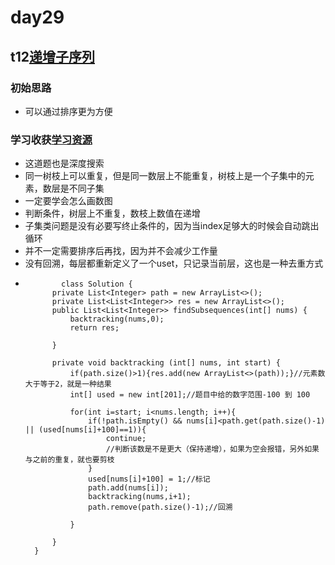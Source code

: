 # day29
## t12[递增子序列](https://leetcode.cn/problems/non-decreasing-subsequences/)
### 初始思路
  - 可以通过排序更为方便
### 学习收获[学习资源](https://www.bilibili.com/video/BV1EG4y1h78v/?spm_id_from=333.788&vd_source=f0ddb4642249f19ba16b9ccf8ca6e632)
  - 这道题也是深度搜索
  - 同一树枝上可以重复，但是同一数层上不能重复，树枝上是一个子集中的元素，数层是不同子集
  - 一定要学会怎么画数图
  - 判断条件，树层上不重复，数枝上数值在递增
  - 子集类问题是没有必要写终止条件的，因为当index足够大的时候会自动跳出循环
  - 并不一定需要排序后再找，因为并不会减少工作量
  - 没有回溯，每层都重新定义了一个uset，只记录当前层，这也是一种去重方式
  - ```
            class Solution {
          private List<Integer> path = new ArrayList<>();
          private List<List<Integer>> res = new ArrayList<>();
          public List<List<Integer>> findSubsequences(int[] nums) {
              backtracking(nums,0);
              return res;

          }

          private void backtracking (int[] nums, int start) {
              if(path.size()>1){res.add(new ArrayList<>(path));}//元素数大于等于2，就是一种结果
              int[] used = new int[201];//题目中给的数字范围-100 到 100

              for(int i=start; i<nums.length; i++){
                  if(!path.isEmpty() && nums[i]<path.get(path.size()-1) || (used[nums[i]+100]==1)){
                      continue;
                      //判断该数是不是更大（保持递增），如果为空会报错，另外如果与之前的重复，就也要剪枝
                  }
                  used[nums[i]+100] = 1;//标记
                  path.add(nums[i]);
                  backtracking(nums,i+1);
                  path.remove(path.size()-1);//回溯

              }

          }
      }
    ```

